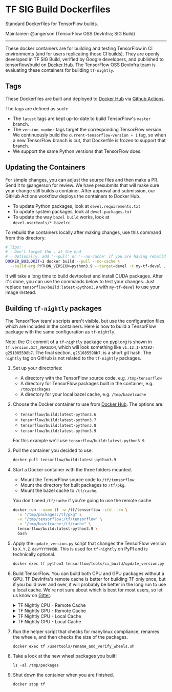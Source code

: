 # TF SIG Build Dockerfiles

Standard Dockerfiles for TensorFlow builds.

Maintainer: @angerson (TensorFlow OSS DevInfra; SIG Build)

* * *

These docker containers are for building and testing TensorFlow in CI
environments (and for users replicating those CI builds). They are openly
developed in TF SIG Build, verified by Google developers, and published to
tensorflow/build on [Docker Hub](https://hub.docker.com/r/tensorflow/build/).
The TensorFlow OSS DevInfra team is evaluating these containers for building
`tf-nightly`.

## Tags

These Dockerfiles are built and deployed to [Docker
Hub](https://hub.docker.com/r/tensorflow/build/) via [Github
Actions](https://github.com/tensorflow/build/blob/master/.github/workflows/docker.yml).

The tags are defined as such:

- The `latest` tags are kept up-to-date to build TensorFlow's `master` branch.
- The `version number` tags target the corresponding TensorFlow version. We
  continuously build the `current-tensorflow-version + 1` tag, so when a new
  TensorFlow branch is cut, that Dockerfile is frozen to support that branch.
- We support the same Python versions that TensorFlow does.

## Updating the Containers

For simple changes, you can adjust the source files and then make a PR. Send it
to @angerson for review. We have presubmits that will make sure your change
still builds a container. After approval and submission, our GitHub Actions
workflow deploys the containers to Docker Hub.

- To update Python packages, look at `devel.requirements.txt`
- To update system packages, look at `devel.packages.txt`
- To update the way `bazel build` works, look at `devel.usertools/*.bazelrc`.

To rebuild the containers locally after making changes, use this command from this
directory:

```bash
# Tips:
# - Don't forget the . at the end
# - Optionally, add '--pull' or '--no-cache' if you are having rebuild issues
DOCKER_BUILDKIT=1 docker build --pull --no-cache \
  --build-arg PYTHON_VERSION=python3.9 --target=devel -t my-tf-devel .
```

It will take a long time to build devtoolset and install CUDA packages. After
it's done, you can use the commands below to test your changes. Just replace
`tensorflow/build:latest-python3.9` with `my-tf-devel` to use your image
instead.

## Building `tf-nightly` packages

The TensorFlow team's scripts aren't visible, but use the configuration files
which are included in the containers. Here is how to build a TensorFlow package
with the same configuration as `tf-nightly`.

Note: the Git commit of a `tf-nightly` package on pypi.org is shown in
`tf.version.GIT_VERSION`, which will look something like
`v1.12.1-67282-g251085598b7`. The final section, `g251085598b7`, is a short git
hash. The `nightly` tag on GitHub is not related to the `tf-nightly` packages. 

1. Set up your directories:

    - A directory with the TensorFlow source code, e.g. `/tmp/tensorflow`
    - A directory for TensorFlow packages built in the container, e.g. `/tmp/packages`
    - A directory for your local bazel cache, e.g. `/tmp/bazelcache`

2. Choose the Docker container to use from [Docker Hub](https://hub.docker.com/r/tensorflow/build/tags). The options are:

    - `tensorflow/build:latest-python3.6`
    - `tensorflow/build:latest-python3.7`
    - `tensorflow/build:latest-python3.8`
    - `tensorflow/build:latest-python3.9`

    For this example we'll use `tensorflow/build:latest-python3.9`.

3. Pull the container you decided to use.

    ```bash
    docker pull tensorflow/build:latest-python3.9
    ```
  
4. Start a Docker container with the three folders mounted.

    - Mount the TensorFlow source code to `/tf/tensorflow`.
    - Mount the directory for built packages to `/tf/pkg`.
    - Mount the bazel cache to `/tf/cache`.

    You don't need `/tf/cache` if you're going to use the remote cache.

    ```bash
    docker run --name tf -w /tf/tensorflow -itd --rm \
      -v "/tmp/packages:/tf/pkg" \
      -v "/tmp/tensorflow:/tf/tensorflow" \
      -v "/tmp/bazelcache:/tf/cache" \
      tensorflow/build:latest-python3.9 \
      bash
    ```
  
5. Apply the `update_version.py` script that changes the TensorFlow version to
   `X.Y.Z.devYYYYMMDD`. This is used for `tf-nightly` on PyPI and is technically
   optional.

    ```bash
    docker exec tf python3 tensorflow/tools/ci_build/update_version.py --nightly
    ```
  
6. Build TensorFlow. You can build both CPU and GPU packages without a GPU.  TF
   DevInfra's remote cache is better for building TF only once, but if you
   build over and over, it will probably be better in the long run to use a
   local cache. We're not sure about which is best for most users, so let us
   know on [Gitter](https://gitter.im/tensorflow/sig-build).

    <details><summary>TF Nightly CPU - Remote Cache</summary>

    Build the sources with Bazel:

    ```
    docker exec tf bazel --bazelrc=/usertools/cpu.bazelrc \
    build --config=sigbuild_remote_cache \
    tensorflow/tools/pip_package:build_pip_package
    ```

    And then construct the pip package:

    ```
    docker exec tf \
      ./bazel-bin/tensorflow/tools/pip_package/build_pip_package \
      /tf/pkg \
      --nightly_flag
    ```
    
    </details>

    <details><summary>TF Nightly GPU - Remote Cache</summary>

    Build the sources with Bazel:

    ```
    docker exec tf bazel --bazelrc=/usertools/gpu.bazelrc \
    build --config=sigbuild_remote_cache \
    tensorflow/tools/pip_package:build_pip_package
    ```
    
    And then construct the pip package:

    ```
    docker exec tf \
      ./bazel-bin/tensorflow/tools/pip_package/build_pip_package \
      /tf/pkg \
      --gpu \
      --nightly_flag
    ```
    
    </details>

    <details><summary>TF Nightly CPU - Local Cache</summary>

    Make sure you have a directory mounted to the Dockerfile in /tf/cache!

    Build the sources with Bazel:

    ```
    docker exec tf bazel --bazelrc=/usertools/cpu.bazelrc \
    build --config=sigbuild_local_cache \
    tensorflow/tools/pip_package:build_pip_package
    ```

    And then construct the pip package:

    ```
    docker exec tf \
      ./bazel-bin/tensorflow/tools/pip_package/build_pip_package \
      /tf/pkg \
      --nightly_flag
    ```
    
    </details>

    <details><summary>TF Nightly GPU - Local Cache</summary>

    Make sure you have a directory mounted to the Dockerfile in /tf/cache!

    Build the sources with Bazel:

    ```
    docker exec tf \
    bazel --bazelrc=/usertools/gpu.bazelrc \
    build --config=sigbuild_local_cache \
    tensorflow/tools/pip_package:build_pip_package
    ```
    
    And then construct the pip package:

    ```
    docker exec tf \
      ./bazel-bin/tensorflow/tools/pip_package/build_pip_package \
      /tf/pkg \
      --gpu \
      --nightly_flag
    ```
    
    </details>

7. Run the helper script that checks for manylinux compliance, renames the
   wheels, and then checks the size of the packages.

    ```
    docker exec tf /usertools/rename_and_verify_wheels.sh
    ```
  
8. Take a look at the new wheel packages you built!

    ```
    ls -al /tmp/packages
    ```

9. Shut down the container when you are finished.

    ```
    docker stop tf
    ```
